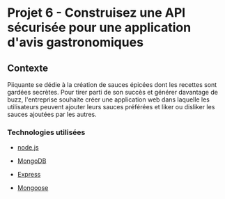# Projet 6 - Construisez une API sécurisée pour une application d'avis gastronomiques #

## Contexte ## 
Piiquante se dédie à la création de sauces épicées dont les recettes sont gardées secrètes. Pour tirer parti de son succès et générer davantage de buzz, l'entreprise souhaite créer une application web dans laquelle les utilisateurs peuvent ajouter leurs sauces préférées et liker ou disliker les sauces ajoutées par les autres.

### Technologies utilisées ###
- [node.js]
- [MongoDB] 
- [Express]
- [Mongoose]


   [Mongoose]: <https://mongoosejs.com/>
   [node.js]: <http://nodejs.org>
   [MongoDB]: <https://www.mongodb.com/>
   [express]: <http://expressjs.com>
